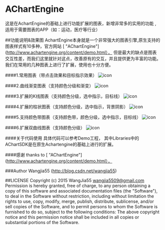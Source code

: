 # AChartEngine
这是在AchartEngine的基础上进行功能扩展的图表，新增非常多的实用的功能 , 适用于需要图表的APP（如：运动，医疗等行业）

##功能说明&效果图
  AchartEngine本身就是一个非常强大的图表引擎,原生支持的图表样式有10多种，官方网站
  [ "AChartEngine"](http://www.achartengine.org/content/demo.html），
  但是最大的缺点是图表交互性差，而我们这里就针对这点，改善原有的交互，并且提供更为丰富的功能。我们在常用的几种图表上进行了扩展，使用也十分方便。
  
####1.常用图表（带点击效果和目标指示效果）
![icon](https://github.com/wangjia55/AChartEngine/blob/master/screenshot/chart_5.png)</br>

####2.曲线渐变图表（支持颜色分级和渐变）
![icon](https://github.com/wangjia55/AChartEngine/blob/master/screenshot/chart_1.png)</br>

####3.扩展的K线图表（支持颜色分级，选中指示，目标线）
![icon](https://github.com/wangjia55/AChartEngine/blob/master/screenshot/chart_2.png)</br>

####4.扩展的柱状图表（支持颜色分级，选中指示，背景阴影）
![icon](https://github.com/wangjia55/AChartEngine/blob/master/screenshot/chart_3.png)</br>

####5.支持颜色带图表（支持颜色带，颜色分级，选中指示，目标线）
![icon](https://github.com/wangjia55/AChartEngine/blob/master/screenshot/chart_4.png)</br>

####6.扩展双曲线图表（支持颜色分级）
![icon](https://github.com/wangjia55/AChartEngine/blob/master/screenshot/chart_6.png)</br>

####关于代码使用
    具体代码可以参考Demo工程， 其中Libraries中的AChartSDK是在原生Achartengine的基础上进行的扩展。

####感谢
  thanks to 
  [ "AChartEngine"](http://www.achartengine.org/content/demo.html），

###Author
Wangjia55 (http://blog.csdn.net/wangjia55)

##LICENSE
  Copyright (c) 2015 WangJia55 <wangjia5509@gmail.com>
  Permission is hereby granted, free of charge, to any person obtaining a copy
  of this software and associated documentation files (the "Software"), to deal
  in the Software without restriction, including without limitation the rights
  to use, copy, modify, merge, publish, distribute, sublicense, and/or sell
  copies of the Software, and to permit persons to whom the Software is
  furnished to do so, subject to the following conditions:
  The above copyright notice and this permission notice shall be included in
  all copies or substantial portions of the Software.

